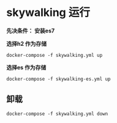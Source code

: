 # skywalking 运行

**先决条件： 安装es7**

**选择h2 作为存储**

```
docker-compose -f skywalking.yml up
```

**选择es 作为存储**

```
docker-compose -f skywalking-es.yml up
```

## 卸载

```
docker-compose -f skywalking.yml down
```
